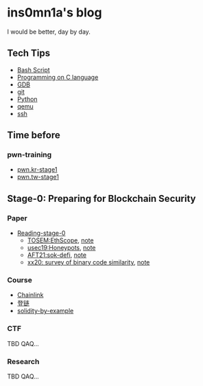 # ins0mn1a's blog

<!-- Something changes on 2023年10月24日 10:17:20,  -->

I would be better, day by day.

## Tech Tips

- [Bash Script](./TechTips/bash.md)
- [Programming on C language](./TechTips/c.md)
- [GDB](./TechTips/gdb.md)
- [git](./TechTips/git.md)
- [Python](./TechTips/python.md)
- [qemu](./TechTips/qemu.md)
- [ssh](./TechTips/ssh.md)

## Time before

### pwn-training

- [pwn.kr-stage1](./2022/pwn.kr/stage1.md)
- [pwn.tw-stage1](./2022/pwn.tw/stage1.md)

## Stage-0: Preparing for Blockchain Security

### Paper

- [Reading-stage-0](./stage-0/Paper/Paper-note/Paper-stage-0.md)
  - [TOSEM:EthScope](./stage-0/Paper/[TOSEM]Scalable-Attack-SWwu.pdf), [note](./stage-0/Paper/Paper-note/DeFi-stage-0/[tosem]ethScope-siweiWu.md)
  - [usec19:Honeypots](./stage-0/Paper/[usec19]ArtOfScam-CFtorres.pdf), [note](./stage-0/Paper/Paper-note/DeFi-stage-0/[usec19]honeypots.md)
  - [AFT21:sok-defi](./stage-0/Paper/DeFi/Basic/[AFT22]defi-sWerner.pdf), [note](./stage-0/Paper/Paper-note/DeFi-stage-0/[aft21]sok-defi.md)
  - [xx20: survey of binary code similarity](./stage-0/Paper/DeFi/bytecode/byte-code-similarity-gerneral.pdf), [note](./stage-0/Paper/Paper-note/DeFi-stage-0/[arxiv19]bytecode-similarity-survey.md)

### Course

- [Chainlink](./stage-0/Course/chainlink-1.md)
- [登链](./stage-0/Course/yajinzhou-2.md)
- [solidity-by-example](./stage-0/Course/Solidity-by-Example-Note.md)

### CTF

TBD QAQ...

### Research

TBD QAQ...
